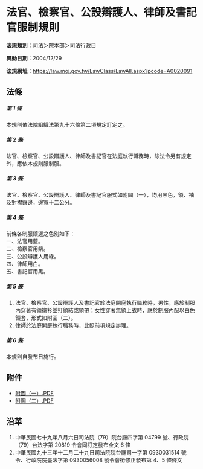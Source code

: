 # 法官、檢察官、公設辯護人、律師及書記官服制規則

**法規類別**：司法＞院本部＞司法行政目

**異動日期**：2004/12/29  

**法規網址**：https://law.moj.gov.tw/LawClass/LawAll.aspx?pcode=A0020091





## 法條
##### 第 1 條
本規則依法院組織法第九十六條第二項規定訂定之。

##### 第 2 條
法官、檢察官、公設辯護人、律師及書記官在法庭執行職務時，除法令另有規定外，應依本規則服制服。

##### 第 3 條
法官、檢察官、公設辯護人、律師及書記官服式如附圖（一），均用黑色，領、袖及對襟鑲邊，邊寬十二公分。

##### 第 4 條
前條各制服鑲邊之色別如下：  
一、法官用藍。  
二、檢察官用紫。  
三、公設辯護人用綠。  
四、律師用白。  
五、書記官用黑。

##### 第 5 條
1. 法官、檢察官、公設辯護人及書記官於法庭開庭執行職務時，男性，應於制服內穿著有領襯衫並打領結或領帶；女性穿著無領上衣時，應於制服內配以白色領套，形式如附圖（二）。
1. 律師於法庭開庭執行職務時，比照前項規定辦理。

##### 第 6 條
本規則自發布日施行。
## 附件
* [附圖（一）.PDF](https://law.moj.gov.tw/LawClass/LawGetFile.ashx?FileId=0000210826)
* [附圖（二）.PDF](https://law.moj.gov.tw/LawClass/LawGetFile.ashx?FileId=0000210827)
## 沿革
1. 中華民國七十九年八月六日司法院（79）院台廳四字第 04799  號、行政院（79）台法字第 20819 令會同訂定發布全文 6 條
1. 中華民國九十三年十二月二十九日司法院院台廳司一字第 0930031514 號令、行政院院臺法字第 0930056008 號令會銜修正發布第 4、5 條條文

